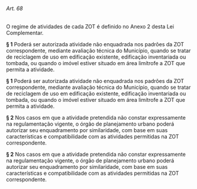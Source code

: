 
###### Art. 68
O regime de atividades de cada ZOT é definido no Anexo 2 desta Lei Complementar.

**§ 1** Poderá ser autorizada atividade não enquadrada nos padrões da ZOT correspondente, mediante avaliação técnica do Município, quando se tratar de reciclagem de uso em edificação existente, edificação inventariada ou tombada, ou quando o imóvel estiver situado em área limítrofe a ZOT que permita a atividade.

**§ 1** Poderá ser autorizada atividade não enquadrada nos padrões da ZOT correspondente, mediante avaliação técnica do Município, quando se tratar de reciclagem de uso em edificação existente, edificação inventariada ou tombada, ou quando o imóvel estiver situado em área limítrofe a ZOT que permita a atividade.

**§ 2** Nos casos em que a atividade pretendida não constar expressamente na regulamentação vigente, o órgão de planejamento urbano poderá autorizar seu enquadramento por similaridade, com base em suas características e compatibilidade com as atividades permitidas na ZOT correspondente.

**§ 2** Nos casos em que a atividade pretendida não constar expressamente na regulamentação vigente, o órgão de planejamento urbano poderá autorizar seu enquadramento por similaridade, com base em suas características e compatibilidade com as atividades permitidas na ZOT correspondente.
